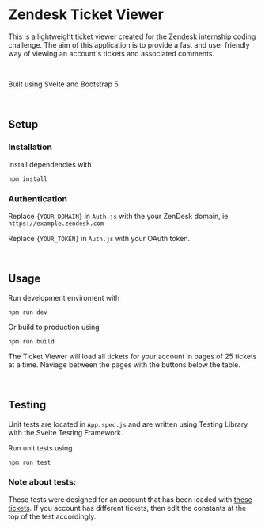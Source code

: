 # Zendesk Ticket Viewer

This is a lightweight ticket viewer created for the Zendesk internship coding challenge. The aim of this application is to provide a fast and user friendly way of viewing an account's tickets and associated comments.

<br>

Built using Svelte and Bootstrap 5.

<br>

## Setup


### Installation
Install dependencies with
```
npm install
```

### Authentication
Replace `{YOUR_DOMAIN}` in `Auth.js` with the your ZenDesk domain, ie `https://example.zendesk.com`

Replace `{YOUR_TOKEN}` in `Auth.js` with your OAuth token.

<br>

## Usage
Run development enviroment with
```
npm run dev
```
Or build to production using
```
npm run build
```

The Ticket Viewer will load all tickets for your account in pages of 25 tickets at a time. Naviage between the pages with the buttons below the table.

<br>

## Testing


Unit tests are located in ```App.spec.js``` and are written using Testing Library with the Svelte Testing Framework.


Run unit tests using
```
npm run test
```

### Note about tests:

These tests were designed for an account that has been loaded with [these tickets](https://gist.github.com/svizzari/c7ffed8e10d3a456b40ac9d18f34289c). If you account has different tickets, then edit the constants at the top of the test accordingly.


